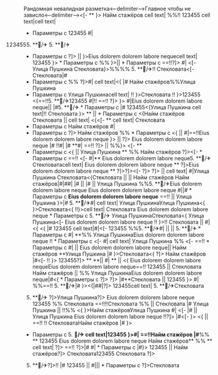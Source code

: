 Рандомная невалидная разметка<--delimiter-->Главное чтобы не зависло<--delimiter--><[- ** }>
Найм стажёров cell text| %%!!
123455 cell text|cell text|
  * Параметры с 123455 #|
1234555. **🏨/✈ 5. **🏨/✈
  * Параметры с  ?]>
||  }>Eius dolorem dolorem labore nequecell text| 123455 }>  * Параметры с  %%
}>||   * Параметры с 
==!!?]>
#|
<[-  Улица Пушкина Стекловата}>%%%% 5. **🏨/✈!!
Стекловата<[- 
Стекловата|#
  * Параметры с  %% ?]>#|
cell text|<{ |# Найм стажёров%%Улица Пушкина
  * Параметры с Улица Пушкинаcell text|
!! }>Стекловата !! }>123455 <{==!!5. **🏨/✈123455
#|!! ==!!
?]> }>
#|Eius dolorem dolorem labore neque|| 
|#5. **🏨/✈  * Параметры с |# 123455<{Улица Пушкина
cell text|!! Стекловата }> ** ||    * Параметры с <{Найм стажёров Стекловата ||  cell text| <{<[- ** cell text| Стекловата
  * Параметры с Найм стажёров #|
  * Параметры с ?]>
Найм стажёров %%   * Параметры с <{
||  #|==!!Eius dolorem dolorem labore neque
}> || 
?]> Eius dolorem dolorem labore neque
|# !!#| |# **#| ==!! ?]>  ||  %%}> <[-  **
  * Параметры с <{ ||  Улица Пушкина ** %%
Найм стажёров
?]><[-    * Параметры с ==!!
<[- #|** Eius dolorem dolorem labore neque5. **🏨/✈ Стекловатаcell text| Eius dolorem dolorem labore neque ** ?]>Eius dolorem dolorem labore neque
** ?]>?]><[- ?]> ?]>  ||  cell text| #|Улица Пушкина Стекловата<{Стекловата
|| || Найм стажёров
Найм стажёров|#|##| |# || |#
|| Улица Пушкина
%%5. **🏨/✈Eius dolorem dolorem labore neque Eius dolorem dolorem labore neque #||#  * Параметры с **Eius dolorem dolorem labore neque** ==!! || Улица Пушкина }>|# 5. **🏨/✈#| cell text| Улица ПушкинаУлица Пушкина<{
}>Стекловата<{ !!}>cell text| Стекловата Eius dolorem dolorem labore neque   * Параметры с 5. **🏨/✈
Улица ПушкинаСтекловата<{ Улица Пушкина<[- Eius dolorem dolorem labore neque !! }>!! Стекловата || 
#|<{ <{
|# 123455 cell text|#|<[-  123455 %%5. **🏨/✈#|
|| 
 ||  5. **🏨/✈   * Параметры с  #|
**%% Улица ПушкинаEius dolorem dolorem labore neque !!   * Параметры с 
<[-  #| cell text|
Улица Пушкина
%%
<[- 
==!!  * Параметры с  #| || 
Eius dolorem dolorem labore neque||  Найм стажёров **Улица Пушкина
|# }>Стекловата<{
?]> Найм стажёров |#<[-  !! }>
123455?]> **
**|| #| ** || <{ Eius dolorem dolorem labore nequeEius dolorem dolorem labore neque==!! 123455 ||  Стекловата
Найм стажёров
 ||  %% Улица ПушкинаEius dolorem dolorem labore neque|#<{  * Параметры с ?]> ?]>
|#**Стекловата || 123455 }> #| %%==!! 5. **🏨/✈|# }><{|##|?]> 123455cell text| 5. **🏨/✈Стекловата
5. **🏨/✈ ?]>Улица Пушкина?]> Eius dolorem dolorem labore neque 123455 %% Стекловата ==!!!!Стекловата %% || Стекловата
|#
Улица Пушкина || !!%% <{
}>Найм стажёровУлица Пушкина
#| <[-  |#
 ||  Улица Пушкина Eius dolorem dolorem labore neque
!!?]> |#<[- }>
<{
 || ==!! !! СтекловатаНайм стажёров |#
}>
  * Параметры с  5. **🏨/✈
cell text|123455 }>#| ==!!Найм стажёров
|#**%% ** 123455 Eius dolorem dolorem labore neque Найм стажёров** %% **
cell text| ?]> ==!! ?]>|#
#|  * Параметры с |#}> 123455  ||  Найм стажёров?]> Стекловата123455 Стекловата ?]>
5. **🏨/✈?]>!!
|# 123455 || #|||    * Параметры с  ?]>Стекловата 
